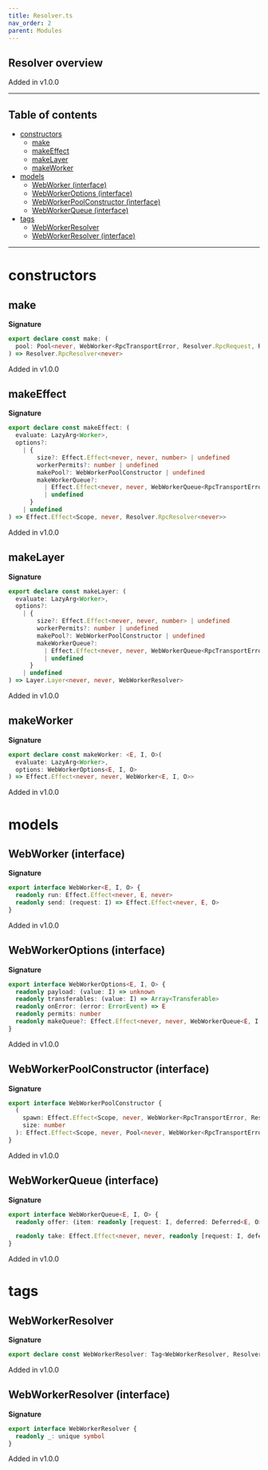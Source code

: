 ```yaml
---
title: Resolver.ts
nav_order: 2
parent: Modules
---
```


## Resolver overview

Added in v1.0.0

---

<h2 class="text-delta">Table of contents</h2>

- [constructors](#constructors)
  - [make](#make)
  - [makeEffect](#makeeffect)
  - [makeLayer](#makelayer)
  - [makeWorker](#makeworker)
- [models](#models)
  - [WebWorker (interface)](#webworker-interface)
  - [WebWorkerOptions (interface)](#webworkeroptions-interface)
  - [WebWorkerPoolConstructor (interface)](#webworkerpoolconstructor-interface)
  - [WebWorkerQueue (interface)](#webworkerqueue-interface)
- [tags](#tags)
  - [WebWorkerResolver](#webworkerresolver)
  - [WebWorkerResolver (interface)](#webworkerresolver-interface)

---

# constructors

## make

**Signature**

```ts
export declare const make: (
  pool: Pool<never, WebWorker<RpcTransportError, Resolver.RpcRequest, Resolver.RpcResponse>>
) => Resolver.RpcResolver<never>
```

Added in v1.0.0

## makeEffect

**Signature**

```ts
export declare const makeEffect: (
  evaluate: LazyArg<Worker>,
  options?:
    | {
        size?: Effect.Effect<never, never, number> | undefined
        workerPermits?: number | undefined
        makePool?: WebWorkerPoolConstructor | undefined
        makeWorkerQueue?:
          | Effect.Effect<never, never, WebWorkerQueue<RpcTransportError, Resolver.RpcRequest, Resolver.RpcResponse>>
          | undefined
      }
    | undefined
) => Effect.Effect<Scope, never, Resolver.RpcResolver<never>>
```

Added in v1.0.0

## makeLayer

**Signature**

```ts
export declare const makeLayer: (
  evaluate: LazyArg<Worker>,
  options?:
    | {
        size?: Effect.Effect<never, never, number> | undefined
        workerPermits?: number | undefined
        makePool?: WebWorkerPoolConstructor | undefined
        makeWorkerQueue?:
          | Effect.Effect<never, never, WebWorkerQueue<RpcTransportError, Resolver.RpcRequest, Resolver.RpcResponse>>
          | undefined
      }
    | undefined
) => Layer.Layer<never, never, WebWorkerResolver>
```

Added in v1.0.0

## makeWorker

**Signature**

```ts
export declare const makeWorker: <E, I, O>(
  evaluate: LazyArg<Worker>,
  options: WebWorkerOptions<E, I, O>
) => Effect.Effect<never, never, WebWorker<E, I, O>>
```

Added in v1.0.0

# models

## WebWorker (interface)

**Signature**

```ts
export interface WebWorker<E, I, O> {
  readonly run: Effect.Effect<never, E, never>
  readonly send: (request: I) => Effect.Effect<never, E, O>
}
```

Added in v1.0.0

## WebWorkerOptions (interface)

**Signature**

```ts
export interface WebWorkerOptions<E, I, O> {
  readonly payload: (value: I) => unknown
  readonly transferables: (value: I) => Array<Transferable>
  readonly onError: (error: ErrorEvent) => E
  readonly permits: number
  readonly makeQueue?: Effect.Effect<never, never, WebWorkerQueue<E, I, O>>
}
```

Added in v1.0.0

## WebWorkerPoolConstructor (interface)

**Signature**

```ts
export interface WebWorkerPoolConstructor {
  (
    spawn: Effect.Effect<Scope, never, WebWorker<RpcTransportError, Resolver.RpcRequest, Resolver.RpcResponse>>,
    size: number
  ): Effect.Effect<Scope, never, Pool<never, WebWorker<RpcTransportError, Resolver.RpcRequest, Resolver.RpcResponse>>>
}
```

Added in v1.0.0

## WebWorkerQueue (interface)

**Signature**

```ts
export interface WebWorkerQueue<E, I, O> {
  readonly offer: (item: readonly [request: I, deferred: Deferred<E, O>]) => Effect.Effect<never, never, void>

  readonly take: Effect.Effect<never, never, readonly [request: I, deferred: Deferred<E, O>]>
}
```

Added in v1.0.0

# tags

## WebWorkerResolver

**Signature**

```ts
export declare const WebWorkerResolver: Tag<WebWorkerResolver, Resolver.RpcResolver<never>>
```

Added in v1.0.0

## WebWorkerResolver (interface)

**Signature**

```ts
export interface WebWorkerResolver {
  readonly _: unique symbol
}
```

Added in v1.0.0
